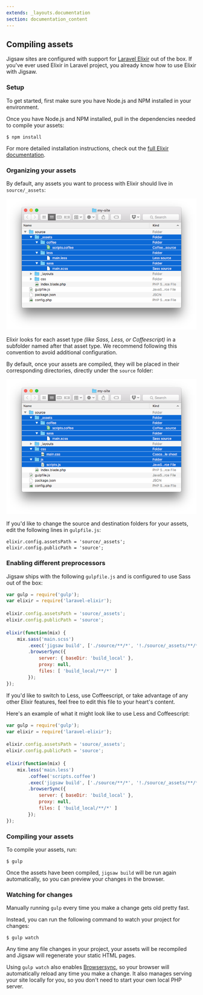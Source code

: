 ```yaml
---
extends: _layouts.documentation
section: documentation_content
---
```


## Compiling assets

Jigsaw sites are configured with support for [Laravel Elixir](http://laravel.com/docs/elixir) out of the box. If you've ever used Elixir in Laravel project, you already know how to use Elixir with Jigsaw.

### Setup

To get started, first make sure you have Node.js and NPM installed in your environment.

Once you have Node.js and NPM installed, pull in the dependencies needed to compile your assets:

```
$ npm install
```

For more detailed installation instructions, check out the [full Elixir documentation](https://laravel.com/docs/5.2/elixir#installation).

### Organizing your assets

By default, any assets you want to process with Elixir should live in `source/_assets`:

![Asset directory structure](../../img/asset-directory-structure.png)

Elixir looks for each asset type _(like Sass, Less, or Coffeescript)_ in a subfolder named after that asset type. We recommend following this convention to avoid additional configuration.

By default, once your assets are compiled, they will be placed in their corresponding directories, directly under the `source` folder:

![Compiled assets directory structure](../../img/compiled-assets-directory-structure.png)

If you'd like to change the source and destination folders for your assets, edit the following lines in `gulpfile.js`:

```
elixir.config.assetsPath = 'source/_assets';
elixir.config.publicPath = 'source';
```

### Enabling different preprocessors

Jigsaw ships with the following `gulpfile.js` and is configured to use Sass out of the box:

```js
var gulp = require('gulp');
var elixir = require('laravel-elixir');

elixir.config.assetsPath = 'source/_assets';
elixir.config.publicPath = 'source';

elixir(function(mix) {
    mix.sass('main.scss')
        .exec('jigsaw build', ['./source/**/*', '!./source/_assets/**/*'])
        .browserSync({
            server: { baseDir: 'build_local' },
            proxy: null,
            files: [ 'build_local/**/*' ]
        });
});
```

If you'd like to switch to Less, use Coffeescript, or take advantage of any other Elixir features, feel free to edit this file to your heart's content.

Here's an example of what it might look like to use Less and Coffeescript:

```js
var gulp = require('gulp');
var elixir = require('laravel-elixir');

elixir.config.assetsPath = 'source/_assets';
elixir.config.publicPath = 'source';

elixir(function(mix) {
    mix.less('main.less')
        .coffee('scripts.coffee')
        .exec('jigsaw build', ['./source/**/*', '!./source/_assets/**/*'])
        .browserSync({
            server: { baseDir: 'build_local' },
            proxy: null,
            files: [ 'build_local/**/*' ]
        });
});
```

### Compiling your assets

To compile your assets, run:

```
$ gulp
```

Once the assets have been compiled, `jigsaw build` will be run again automatically, so you can preview your changes in the browser.

### Watching for changes

Manually running `gulp` every time you make a change gets old pretty fast.

Instead, you can run the following command to watch your project for changes:

```
$ gulp watch
```

Any time any file changes in your project, your assets will be recompiled and Jigsaw will regenerate your static HTML pages.

Using `gulp watch` also enables [Browsersync](https://www.browsersync.io/), so your browser will automatically reload any time you make a change. It also manages serving your site locally for you, so you don't need to start your own local PHP server.
